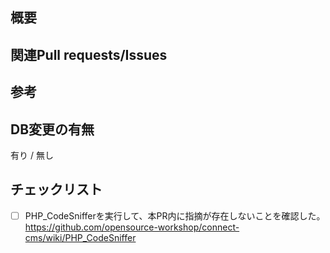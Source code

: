 ## 概要
<!-- 変更するに至った背景や目的、及び、変更内容 -->

## 関連Pull requests/Issues
<!-- 関連するPR、Issuseがあればそのリンク -->

## 参考
<!-- レビューするに当たって参考にできる情報があればそのリンク -->

## DB変更の有無
<!-- Pull requestsにマイグレーションの追加があるか -->

有り / 無し

## チェックリスト

- [ ] PHP_CodeSnifferを実行して、本PR内に指摘が存在しないことを確認した。https://github.com/opensource-workshop/connect-cms/wiki/PHP_CodeSniffer
